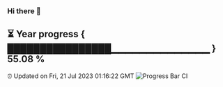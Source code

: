 ### Hi there 👋
⏳ Year progress { ████████████████▁▁▁▁▁▁▁▁▁▁▁▁▁▁ } 55.08 %
---
⏰ Updated on Fri, 21 Jul 2023 01:16:22 GMT
![Progress Bar CI](https://github.com/liununu/liununu/workflows/Progress%20Bar%20CI/badge.svg)
